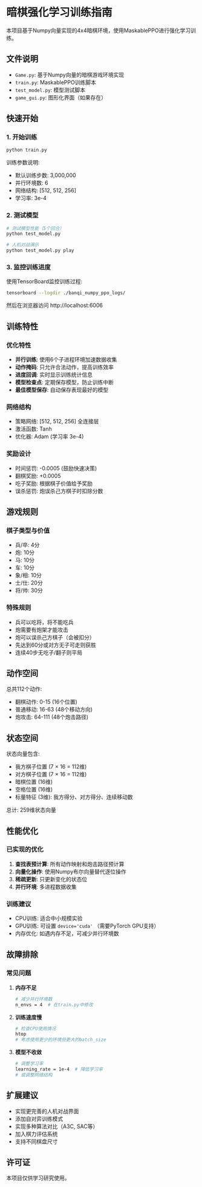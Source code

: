 # 暗棋强化学习训练指南

本项目基于Numpy向量实现的4x4暗棋环境，使用MaskablePPO进行强化学习训练。

## 文件说明

- `Game.py`: 基于Numpy向量的暗棋游戏环境实现
- `train.py`: MaskablePPO训练脚本 
- `test_model.py`: 模型测试脚本
- `game_gui.py`: 图形化界面（如果存在）

## 快速开始

### 1. 开始训练

```bash
python train.py
```

训练参数说明:
- 默认训练步数: 3,000,000
- 并行环境数: 6
- 网络结构: [512, 512, 256]
- 学习率: 3e-4

### 2. 测试模型

```bash
# 测试模型性能（5个回合）
python test_model.py

# 人机对战演示
python test_model.py play
```

### 3. 监控训练进度

使用TensorBoard监控训练过程:

```bash
tensorboard --logdir ./banqi_numpy_ppo_logs/
```

然后在浏览器访问 http://localhost:6006

## 训练特性

### 优化特性
- **并行训练**: 使用6个子进程环境加速数据收集
- **动作掩码**: 只允许合法动作，提高训练效率
- **进度回调**: 实时显示训练统计信息
- **模型检查点**: 定期保存模型，防止训练中断
- **最佳模型保存**: 自动保存表现最好的模型

### 网络结构
- 策略网络: [512, 512, 256] 全连接层
- 激活函数: Tanh
- 优化器: Adam (学习率 3e-4)

### 奖励设计
- 时间惩罚: -0.0005 (鼓励快速决策)
- 翻棋奖励: +0.0005
- 吃子奖励: 根据棋子价值给予奖励
- 误杀惩罚: 炮误杀己方棋子时扣除分数

## 游戏规则

### 棋子类型与价值
- 兵/卒: 4分
- 炮: 10分  
- 马: 10分
- 车: 10分
- 象/相: 10分
- 士/仕: 20分
- 将/帅: 30分

### 特殊规则
- 兵可以吃将，将不能吃兵
- 炮需要有炮架才能攻击
- 炮可以误杀己方棋子（会被扣分）
- 先达到60分或对方无子可走则获胜
- 连续40步无吃子/翻子则平局

## 动作空间

总共112个动作:
- 翻棋动作: 0-15 (16个位置)
- 普通移动: 16-63 (48个移动方向)
- 炮攻击: 64-111 (48个炮击路径)

## 状态空间

状态向量包含:
- 我方棋子位置 (7 × 16 = 112维)
- 对方棋子位置 (7 × 16 = 112维) 
- 暗棋位置 (16维)
- 空格位置 (16维)
- 标量特征 (3维): 我方得分、对方得分、连续移动数

总计: 259维状态向量

## 性能优化

### 已实现的优化
1. **查找表预计算**: 所有动作映射和炮击路径预计算
2. **向量化操作**: 使用Numpy布尔向量替代逐位操作
3. **稀疏更新**: 只更新变化的状态位
4. **并行环境**: 多进程数据收集

### 训练建议
- CPU训练: 适合中小规模实验
- GPU训练: 可设置 `device='cuda'` （需要PyTorch GPU支持）
- 内存优化: 如遇内存不足，可减少并行环境数

## 故障排除

### 常见问题

1. **内存不足**
   ```bash
   # 减少并行环境数
   n_envs = 4  # 在train.py中修改
   ```

2. **训练速度慢**  
   ```bash
   # 检查CPU使用情况
   htop
   # 考虑使用更少的环境但更大的batch_size
   ```

3. **模型不收敛**
   ```bash
   # 调整学习率
   learning_rate = 1e-4  # 降低学习率
   # 或调整网络结构
   ```

## 扩展建议

- 实现更完善的人机对战界面
- 添加自对弈训练模式
- 实现多种算法对比（A3C, SAC等）
- 加入棋力评估系统
- 支持不同棋盘尺寸

## 许可证

本项目仅供学习研究使用。

